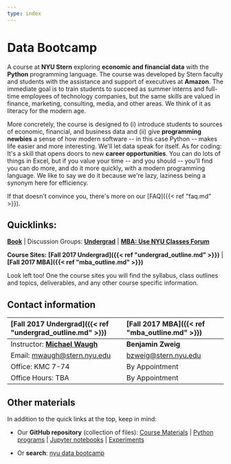 ```yaml
---
type: index
---
```


# Data Bootcamp

A course at **NYU Stern** exploring **economic and financial data** with the **Python** programming language. The course was developed by Stern faculty and students with the assistance and support of executives at **Amazon**. The immediate goal is to train students to succeed as summer interns and full-time employees of technology companies, but the same skills are valued in finance, marketing, consulting, media, and other areas. We think of it as literacy for the modern age.

More concretely, the course is designed to (i) introduce students to sources of economic, financial, and business data and (ii) give **programming newbies** a sense of how modern software -- in this case Python -- makes life easier and more interesting. We'll let data speak for itself. As for coding: It's a skill that opens doors to new **career opportunities**. You can do lots of things in Excel, but if you value your time -- and you should -- you'll find you can do more, and do it more quickly, with a modern programming language. We like to say we do it because we're lazy, laziness being a synonym here for efficiency.

If that doesn't convince you, there's more on our [FAQ]({{< ref "faq.md" >}}).

## Quicklinks:
 **[Book](https://www.gitbook.com/book/nyudatabootcamp/data-bootcamp/details)** | Discussion Groups: **[Undergrad](https://groups.google.com/d/forum/databootcamp_fall2017_undergrad)** | **[MBA: Use NYU Classes Forum](http://newclasses.nyu.edu/)**

**Course Sites:** **[Fall 2017 Undergrad]({{< ref "undergrad_outline.md" >}})** | **[Fall 2017 MBA]({{< ref "mba_outline.md" >}})**

 Look left too! One the course sites you will find the syllabus, class outlines and topics, deliverables, and any other course specific information.

## Contact information

[Fall 2017 Undergrad]({{< ref "undergrad_outline.md" >}})  | [Fall 2017 MBA]({{< ref "mba_outline.md" >}})
:---|:---
Instructor: [**Michael Waugh**](https://www.waugheconomics.com)  |  **Benjamin Zweig**
Email: [mwaugh@stern.nyu.edu](mailto:mwaugh@stern.nyu.edu) |  [bzweig@stern.nyu.edu](mailto:bzweig@stern.nyu.edu)
Office: KMC 7-74   |  By Appointment
Office Hours: TBA  |  By Appointment

## Other materials

In addition to the quick links at the top, keep in mind:

* Our **GitHub repository** (collection of files): [Course Materials](https://github.com/NYUDataBootcamp/Materials) | [Python programs](https://github.com/NYUDataBootcamp/Materials/tree/master/Code/Python) | [Jupyter notebooks](https://github.com/NYUDataBootcamp/Materials/tree/master/Code/notebooks) | [Experiments](https://github.com/NYUDataBootcamp/Lab)

* Or **search**:  [nyu data bootcamp](http://lmgtfy.com/?q=nyu+data+bootcamp)
